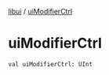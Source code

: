 [libui](README.md) / [uiModifierCtrl](ui-modifier-ctrl.md)

# uiModifierCtrl

`val uiModifierCtrl: UInt`
